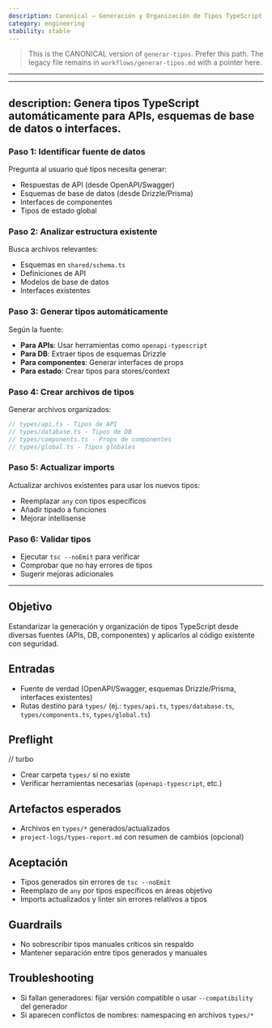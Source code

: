 ```yaml
---
description: Canonical — Generación y Organización de Tipos TypeScript (APIs, DB, Componentes)
category: engineering
stability: stable
---
```


> This is the CANONICAL version of `generar-tipos`. Prefer this path. The legacy file remains in `workflows/generar-tipos.md` with a pointer here.

---

<!-- Begin canonical content (copied from workflows/generar-tipos.md) -->
---
description: Genera tipos TypeScript automáticamente para APIs, esquemas de base de datos o interfaces.
---

### Paso 1: Identificar fuente de datos
Pregunta al usuario qué tipos necesita generar:
- Respuestas de API (desde OpenAPI/Swagger)
- Esquemas de base de datos (desde Drizzle/Prisma)
- Interfaces de componentes
- Tipos de estado global

### Paso 2: Analizar estructura existente
Busca archivos relevantes:
- Esquemas en `shared/schema.ts`
- Definiciones de API
- Modelos de base de datos
- Interfaces existentes

### Paso 3: Generar tipos automáticamente
Según la fuente:
- **Para APIs**: Usar herramientas como `openapi-typescript`
- **Para DB**: Extraer tipos de esquemas Drizzle
- **Para componentes**: Generar interfaces de props
- **Para estado**: Crear tipos para stores/context

### Paso 4: Crear archivos de tipos
Generar archivos organizados:
```typescript
// types/api.ts - Tipos de API
// types/database.ts - Tipos de DB
// types/components.ts - Props de componentes
// types/global.ts - Tipos globales
```

### Paso 5: Actualizar imports
Actualizar archivos existentes para usar los nuevos tipos:
- Reemplazar `any` con tipos específicos
- Añadir tipado a funciones
- Mejorar intellisense

### Paso 6: Validar tipos
- Ejecutar `tsc --noEmit` para verificar
- Comprobar que no hay errores de tipos
- Sugerir mejoras adicionales

---

## Objetivo
Estandarizar la generación y organización de tipos TypeScript desde diversas fuentes (APIs, DB, componentes) y aplicarlos al código existente con seguridad.

## Entradas
- Fuente de verdad (OpenAPI/Swagger, esquemas Drizzle/Prisma, interfaces existentes)
- Rutas destino para `types/` (ej.: `types/api.ts`, `types/database.ts`, `types/components.ts`, `types/global.ts`)

## Preflight
// turbo
- Crear carpeta `types/` si no existe
- Verificar herramientas necesarias (`openapi-typescript`, etc.)

## Artefactos esperados
- Archivos en `types/*` generados/actualizados
- `project-logs/types-report.md` con resumen de cambios (opcional)

## Aceptación
- Tipos generados sin errores de `tsc --noEmit`
- Reemplazo de `any` por tipos específicos en áreas objetivo
- Imports actualizados y linter sin errores relativos a tipos

## Guardrails
- No sobrescribir tipos manuales críticos sin respaldo
- Mantener separación entre tipos generados y manuales

## Troubleshooting
- Si fallan generadores: fijar versión compatible o usar `--compatibility` del generador
- Si aparecen conflictos de nombres: namespacing en archivos `types/*`
<!-- End canonical content -->